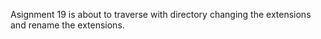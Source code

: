 Asignment 19 is about to traverse with directory changing the extensions and rename the extensions.
